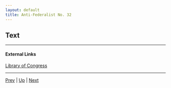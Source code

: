 ```yaml
---
layout: default
title: Anti-Federalist No. 32
---
```


## Text

---
#### External Links
[Library of Congress]()

---

[Prev](31.md) | [Up](README.md) | [Next](33.md)
